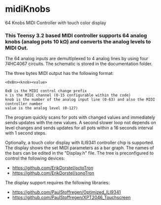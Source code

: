 # midiKnobs
64 Knobs MIDI Controller with touch color display
### This Teensy 3.2 based MIDI controller supports 64 analog knobs (analog pots 10 kΩ) and converts the analog levels to MIDI Out.

The 64 analog inputs are demultiplexed to 4 analog lines by using four 74HC4067 circuits. The schematic is stored in the documentation folder.

The three bytes MIDI output has the following format:

    <0xBn><knob><value>

    0xB is the MIDI control change prefix
    n is the MIDI channel (0-15 configurable within the code)
    knob is the number of the analog input line (0-63) and also the MIDI controller number
    value is the analog level (0-127)

The program quickly scans for pots with changed values and immediately sends updates with the new values. A second slower loop not depends on level changes and sends updates for all pots within a 16 seconds interval with 1 second steps.

Optionally, a touch color display with ILI9341 controller chip is supported. The display shows the set MIDI parameters as a bar graph. The names of the bars can be edited in the "Display.h" file. The tree is preconfigured to control the following devices:
- https://github.com/ErikDorstel/octoTron
- https://github.com/ErikDorstel/sonoTron

The display support requires the following libraries:
- https://github.com/PaulStoffregen/Optimized_ILI9341
- https://github.com/PaulStoffregen/XPT2046_Touchscreen
